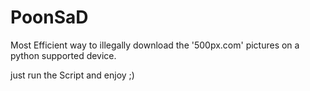 # PoonSaD
Most Efficient way to illegally download the '500px.com' pictures on a python supported device.

just run the Script and enjoy ;)
